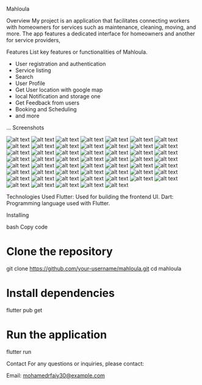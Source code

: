 
Mahloula

Overview
My project is an application that facilitates connecting workers with homeowners for services such as maintenance, cleaning, moving, and more. The app features a dedicated interface for homeowners and another for service providers,

Features
List key features or functionalities of Mahloula.

- User registration and authentication 
- Service listing
- Search 
- User Profile
- Get User location with google map
- local Notification and storage one
- Get Feedback from users
- Booking and Scheduling  
- and more

...
Screenshots

![alt text](Screens/IMG_٢٠٢٤٠٧٢٧_١٩٤٤٤١.jpg) ![alt text](Screens/Screenshot_٢٠٢٤-٠٧-٠٥-٠٨-٢٠-٥٤-٩٥٠_com.example.mahloula.jpg) ![alt text](Screens/Screenshot_٢٠٢٤-٠٧-٠٥-٠٨-٢١-٠٩-٨٠٧_com.example.mahloula.jpg) ![alt text](Screens/Screenshot_٢٠٢٤-٠٧-٠٥-٠٨-٢١-١٨-١٥٩_com.example.mahloula.jpg) ![alt text](Screens/Screenshot_٢٠٢٤-٠٧-٠٥-٠٨-٢١-٢٣-٥٣٢_com.example.mahloula.jpg) ![alt text](Screens/Screenshot_٢٠٢٤-٠٧-٠٥-٠٨-٢١-٣١-٣٤١_com.example.mahloula.jpg) ![alt text](Screens/Screenshot_٢٠٢٤-٠٧-٠٥-٠٨-٢٢-٠١-٥٨١_com.example.mahloula.jpg) ![alt text](Screens/Screenshot_٢٠٢٤-٠٧-٠٥-٠٨-٢٢-٠٦-٨٠٧_com.example.mahloula.jpg) ![alt text](Screens/Screenshot_٢٠٢٤-٠٧-٠٥-٠٨-٢٢-٣٣-٠٨٧_com.example.mahloula.jpg) ![alt text](Screens/Screenshot_٢٠٢٤-٠٧-٠٥-٠٨-٢٢-٤٠-٦٣٠_com.example.mahloula.jpg) ![alt text](Screens/Screenshot_٢٠٢٤-٠٧-٠٥-٠٨-٢٢-٤٦-٦٥٧_com.example.mahloula.jpg) ![alt text](Screens/Screenshot_٢٠٢٤-٠٧-٠٥-٠٨-٢٣-١٣-١١٨_com.example.mahloula.jpg) ![alt text](Screens/Screenshot_٢٠٢٤-٠٧-٠٥-٠٨-٢٣-٢٤-٣٣٧_com.example.mahloula.jpg) ![alt text](Screens/Screenshot_٢٠٢٤-٠٧-٠٥-٠٨-٢٣-٣٠-٨٦٢_com.example.mahloula.jpg) ![alt text](Screens/Screenshot_٢٠٢٤-٠٧-٠٥-٠٨-٢٣-٤٣-٤٥٢_com.example.mahloula.jpg) ![alt text](Screens/Screenshot_٢٠٢٤-٠٧-٠٥-٠٨-٢٤-١٠-٥٤٣_com.example.mahloula.jpg) ![alt text](Screens/Screenshot_٢٠٢٤-٠٧-٠٥-٠٨-٢٤-٢٠-٥٦٥_com.example.mahloula.jpg) ![alt text](Screens/Screenshot_٢٠٢٤-٠٧-٠٥-٠٨-٢٤-٢٧-٧٩٨_com.example.mahloula.jpg) ![alt text](Screens/Screenshot_٢٠٢٤-٠٧-٠٥-٠٨-٢٤-٤٣-٣٥٨_com.example.mahloula.jpg) ![alt text](Screens/Screenshot_٢٠٢٤-٠٧-٠٥-٠٨-٢٤-٤٧-٤٩٥_com.example.mahloula.jpg) ![alt text](Screens/Screenshot_٢٠٢٤-٠٧-٠٥-٠٨-٢٤-٥٦-٦٣١_com.example.mahloula.jpg) ![alt text](Screens/Screenshot_٢٠٢٤-٠٧-٠٥-٠٨-٢٥-١١-٤٢٠_com.example.mahloula.jpg) ![alt text](Screens/Screenshot_٢٠٢٤-٠٧-٠٥-٠٨-٢٥-١٨-٢٠٥_com.example.mahloula.jpg) ![alt text](Screens/Screenshot_٢٠٢٤-٠٧-٠٥-٠٨-٢٥-٢٠-٩١٠_com.example.mahloula.jpg) ![alt text](Screens/Screenshot_٢٠٢٤-٠٧-٠٥-٠٨-٢٥-٢٨-٨٦٢_com.example.mahloula.jpg) ![alt text](Screens/Screenshot_٢٠٢٤-٠٧-٠٥-٠٨-٢٥-٣٦-٣٦٧_com.example.mahloula.jpg) ![alt text](Screens/Screenshot_٢٠٢٤-٠٧-٠٥-٠٨-٢٥-٤٧-٤٧٧_com.example.mahloula.jpg) ![alt text](Screens/Screenshot_٢٠٢٤-٠٧-٠٥-٠٨-٢٥-٥٣-٩٢٧_com.example.mahloula.jpg) ![alt text](Screens/Screenshot_٢٠٢٤-٠٧-٠٥-٠٨-٢٦-٠٠-٧٣١_com.example.mahloula.jpg) ![alt text](Screens/Screenshot_٢٠٢٤-٠٧-٠٥-٠٨-٢٦-٢٨-٩٣٥_com.example.mahloula.jpg) ![alt text](Screens/Screenshot_٢٠٢٤-٠٧-٠٥-٠٨-٢٦-٣٣-٢٨٦_com.example.mahloula.jpg) ![alt text](Screens/Screenshot_٢٠٢٤-٠٧-٠٥-٠٨-٢٦-٤١-٩٣٦_com.example.mahloula.jpg) ![alt text](Screens/Screenshot_٢٠٢٤-٠٧-٠٥-٠٨-٢٧-٣٢-٧٨١_com.example.mahloula.jpg) ![alt text](Screens/Screenshot_٢٠٢٤-٠٧-٠٥-٠٨-٢٨-٤٣-٤١٠_com.example.mahloula.jpg) ![alt text](Screens/Screenshot_٢٠٢٤-٠٧-٠٥-٠٨-٢٨-٤٨-١٧٥_com.example.mahloula.jpg) ![alt text](Screens/Screenshot_٢٠٢٤-٠٧-٠٥-٠٨-٢٨-٥٢-٩٢٦_com.example.mahloula.jpg) ![alt text](Screens/Screenshot_٢٠٢٤-٠٧-٠٥-٠٨-٢٩-٣٣-١٥٨_com.example.mahloula.jpg) ![alt text](Screens/Screenshot_٢٠٢٤-٠٧-٠٥-٠٨-٣١-٤٥-٣٠٩_com.example.mahloula.jpg) ![alt text](Screens/Screenshot_٢٠٢٤-٠٧-٠٥-٠٨-٣٤-١٥-٥٥٣_com.example.mahloula.jpg) ![alt text](Screens/Screenshot_٢٠٢٤-٠٧-٠٥-٠٨-٣٤-٢٣-٣٧٦_com.example.mahloula.jpg) ![alt text](Screens/Screenshot_٢٠٢٤-٠٧-٠٥-٠٨-٣٤-٢٦-١١٥_com.example.mahloula.jpg) ![alt text](Screens/Screenshot_٢٠٢٤-٠٧-٠٥-٠٨-٣٤-٣٠-٥٠٣_com.example.mahloula.jpg) ![alt text](Screens/Screenshot_٢٠٢٤-٠٧-٠٥-٠٨-٣٥-٢٥-٤٨٠_com.example.mahloula.jpg) ![alt text](Screens/Screenshot_٢٠٢٤-٠٧-٠٥-٠٨-٣٥-٥٧-٦٣٢_com.example.mahloula.jpg) ![alt text](Screens/Screenshot_٢٠٢٤-٠٧-٠٥-٠٨-٣٦-٢٢-٥٠٠_com.example.mahloula.jpg) ![alt text](Screens/Screenshot_٢٠٢٤-٠٧-٠٥-٠٨-٣٦-٢٦-٦٧٥_com.example.mahloula.jpg) ![alt text](Screens/Screenshot_٢٠٢٤-٠٧-٠٥-٠٨-٣٦-٣٣-٩٧٣_com.example.mahloula.jpg) ![alt text](Screens/Screenshot_٢٠٢٤-٠٧-٠٥-٠٨-٣٦-٣٨-٤٦٤_com.example.mahloula.jpg) ![alt text](Screens/Screenshot_٢٠٢٤-٠٧-٠٥-٠٨-٣٦-٤٥-٥٧٣_com.example.mahloula.jpg) ![alt text](Screens/Screenshot_٢٠٢٤-٠٧-٠٥-٠٨-٣٦-٥٢-١٢٧_com.example.mahloula.jpg) ![alt text](Screens/Screenshot_٢٠٢٤-٠٧-٠٥-٠٨-٣٧-٠٢-٥٣٥_com.example.mahloula.jpg) ![alt text](Screens/Screenshot_٢٠٢٤-٠٧-٢٧-١٩-٣٣-٤٧-٤٥٦_com.example.mahloula.jpg) ![alt text](Screens/Screenshot_٢٠٢٤-٠٧-٢٧-١٩-٣٣-٥١-١٥٧_com.example.mahloula.jpg) ![alt text](Screens/Screenshot_٢٠٢٤-٠٧-٢٧-١٩-٣٣-٥٧-٣١٩_com.example.mahloula.jpg)

Technologies Used
Flutter: Used for building the frontend UI.
Dart: Programming language used with Flutter.

Installing

bash
Copy code
# Clone the repository
git clone https://github.com/your-username/mahloula.git
cd mahloula
# Install dependencies
flutter pub get
# Run the application
flutter run

Contact
For any questions or inquiries, please contact:

Email: mohamedrfaiy30@example.com

